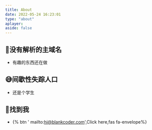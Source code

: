 ```yaml
---
title: About
date: 2022-05-24 16:23:01
type: "about"
aplayer: 
aside: false
---
```

## 🤔没有解析的主域名
- 有趣的东西还在做
## 😅间歇性失踪人口
- 还是个学生
## 📵找到我
- {% btn ' mailto:hi@blankcoder.com',Click here,fas fa-envelope%}

